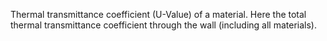 ﻿Thermal transmittance coefficient (U-Value) of a material.
Here the total thermal transmittance coefficient through the wall (including all materials).